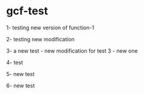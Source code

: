 # gcf-test

1- testing new version of function-1

2- testing new modification

3- a new test - new modification for test 3 - new one

4- test

5- new test

6- new test

